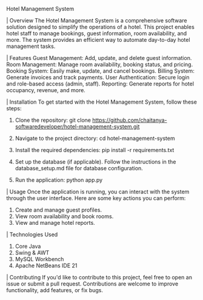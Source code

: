 Hotel Management System

| Overview
The Hotel Management System is a comprehensive software solution designed to simplify the operations of a hotel. This project enables hotel staff to manage bookings, guest information, room availability, and more. The system provides an efficient way to automate day-to-day hotel management tasks.

| Features
Guest Management: Add, update, and delete guest information.
Room Management: Manage room availability, booking status, and pricing.
Booking System: Easily make, update, and cancel bookings.
Billing System: Generate invoices and track payments.
User Authentication: Secure login and role-based access (admin, staff).
Reporting: Generate reports for hotel occupancy, revenue, and more.

| Installation
To get started with the Hotel Management System, follow these steps:

1. Clone the repository:
git clone https://github.com/chaitanya-softwaredeveloper/hotel-management-system.git

2. Navigate to the project directory:
cd hotel-management-system

3. Install the required dependencies:
pip install -r requirements.txt

4. Set up the database (if applicable). Follow the instructions in the database_setup.md file for database configuration.

5. Run the application:
python app.py

| Usage
Once the application is running, you can interact with the system through the user interface. Here are some key actions you can perform:

1. Create and manage guest profiles.
2. View room availability and book rooms.
3. View and manage hotel reports.

| Technologies Used
1. Core Java 
2. Swing & AWT
3. MySQL Workbench
4. Apache NetBeans IDE 21

| Contributing
If you'd like to contribute to this project, feel free to open an issue or submit a pull request. Contributions are welcome to improve functionality, add features, or fix bugs.

